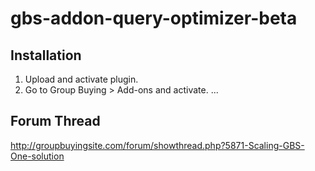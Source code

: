 gbs-addon-query-optimizer-beta
==============================

Installation
------------

1. Upload and activate plugin.
2. Go to Group Buying > Add-ons and activate.
...


Forum Thread
------------

http://groupbuyingsite.com/forum/showthread.php?5871-Scaling-GBS-One-solution